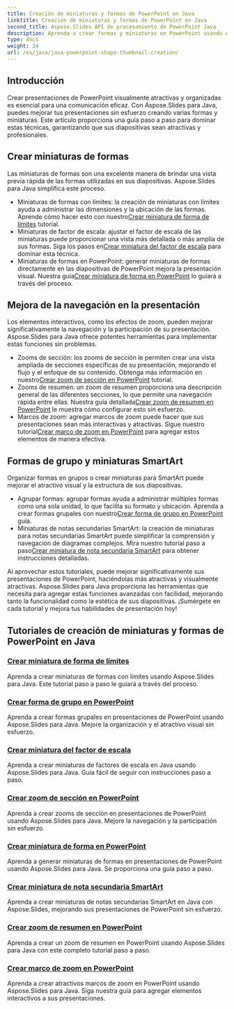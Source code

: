 ```yaml
---
title: Creación de miniaturas y formas de PowerPoint en Java
linktitle: Creación de miniaturas y formas de PowerPoint en Java
second_title: Aspose.Slides API de procesamiento de PowerPoint Java
description: Aprenda a crear formas y miniaturas en PowerPoint usando Aspose.Slides Java. Tutoriales detallados sobre la creación de formas de grupo, miniaturas de factores de escala y efectos de zoom.
type: docs
weight: 24
url: /es/java/java-powerpoint-shape-thumbnail-creation/
---
```

## Introducción

Crear presentaciones de PowerPoint visualmente atractivas y organizadas es esencial para una comunicación eficaz. Con Aspose.Slides para Java, puedes mejorar tus presentaciones sin esfuerzo creando varias formas y miniaturas. Este artículo proporciona una guía paso a paso para dominar estas técnicas, garantizando que sus diapositivas sean atractivas y profesionales.

## Crear miniaturas de formas

Las miniaturas de formas son una excelente manera de brindar una vista previa rápida de las formas utilizadas en sus diapositivas. Aspose.Slides para Java simplifica este proceso.

-  Miniaturas de formas con límites: la creación de miniaturas con límites ayuda a administrar las dimensiones y la ubicación de las formas. Aprende cómo hacer esto con nuestro[Crear miniatura de forma de límites](./create-bounds-shape-thumbnail/) tutorial.
- Miniaturas de factor de escala: ajustar el factor de escala de las miniaturas puede proporcionar una vista más detallada o más amplia de sus formas. Siga los pasos en[Crear miniatura del factor de escala](./create-scaling-factor-thumbnail/) para dominar esta técnica.
-  Miniaturas de formas en PowerPoint: generar miniaturas de formas directamente en las diapositivas de PowerPoint mejora la presentación visual. Nuestra guía[Crear miniatura de forma en PowerPoint](./create-shape-thumbnail-powerpoint/) lo guiará a través del proceso.

## Mejora de la navegación en la presentación

Los elementos interactivos, como los efectos de zoom, pueden mejorar significativamente la navegación y la participación de su presentación. Aspose.Slides para Java ofrece potentes herramientas para implementar estas funciones sin problemas.

-  Zooms de sección: los zooms de sección le permiten crear una vista ampliada de secciones específicas de su presentación, mejorando el flujo y el enfoque de su contenido. Obtenga más información en nuestro[Crear zoom de sección en PowerPoint](./create-section-zoom-powerpoint/) tutorial.
- Zooms de resumen: un zoom de resumen proporciona una descripción general de las diferentes secciones, lo que permite una navegación rápida entre ellas. Nuestra guía detallada[Crear zoom de resumen en PowerPoint](./create-summary-zoom-powerpoint/) le muestra cómo configurar esto sin esfuerzo.
-  Marcos de zoom: agregar marcos de zoom puede hacer que sus presentaciones sean más interactivas y atractivas. Sigue nuestro tutorial[Crear marco de zoom en PowerPoint](./create-zoom-frame-powerpoint/) para agregar estos elementos de manera efectiva.

## Formas de grupo y miniaturas SmartArt

Organizar formas en grupos o crear miniaturas para SmartArt puede mejorar el atractivo visual y la estructura de sus diapositivas.

-  Agrupar formas: agrupar formas ayuda a administrar múltiples formas como una sola unidad, lo que facilita su formato y ubicación. Aprenda a crear formas grupales con nuestro[Crear forma de grupo en PowerPoint](./create-group-shape-powerpoint/) guía.
-  Miniaturas de notas secundarias SmartArt: la creación de miniaturas para notas secundarias SmartArt puede simplificar la comprensión y navegación de diagramas complejos. Mira nuestro tutorial paso a paso[Crear miniatura de nota secundaria SmartArt](./create-smartart-child-note-thumbnail/) para obtener instrucciones detalladas.

Al aprovechar estos tutoriales, puede mejorar significativamente sus presentaciones de PowerPoint, haciéndolas más atractivas y visualmente atractivas. Aspose.Slides para Java proporciona las herramientas que necesita para agregar estas funciones avanzadas con facilidad, mejorando tanto la funcionalidad como la estética de sus diapositivas. ¡Sumérgete en cada tutorial y mejora tus habilidades de presentación hoy!
## Tutoriales de creación de miniaturas y formas de PowerPoint en Java
### [Crear miniatura de forma de límites](./create-bounds-shape-thumbnail/)
Aprenda a crear miniaturas de formas con límites usando Aspose.Slides para Java. Este tutorial paso a paso le guiará a través del proceso.
### [Crear forma de grupo en PowerPoint](./create-group-shape-powerpoint/)
Aprenda a crear formas grupales en presentaciones de PowerPoint usando Aspose.Slides para Java. Mejore la organización y el atractivo visual sin esfuerzo.
### [Crear miniatura del factor de escala](./create-scaling-factor-thumbnail/)
Aprenda a crear miniaturas de factores de escala en Java usando Aspose.Slides para Java. Guía fácil de seguir con instrucciones paso a paso.
### [Crear zoom de sección en PowerPoint](./create-section-zoom-powerpoint/)
Aprenda a crear zooms de sección en presentaciones de PowerPoint usando Aspose.Slides para Java. Mejore la navegación y la participación sin esfuerzo.
### [Crear miniatura de forma en PowerPoint](./create-shape-thumbnail-powerpoint/)
Aprenda a generar miniaturas de formas en presentaciones de PowerPoint usando Aspose.Slides para Java. Se proporciona una guía paso a paso.
### [Crear miniatura de nota secundaria SmartArt](./create-smartart-child-note-thumbnail/)
Aprenda a crear miniaturas de notas secundarias SmartArt en Java con Aspose.Slides, mejorando sus presentaciones de PowerPoint sin esfuerzo.
### [Crear zoom de resumen en PowerPoint](./create-summary-zoom-powerpoint/)
 Aprenda a crear un zoom de resumen en PowerPoint usando Aspose.Slides para Java con este completo tutorial paso a paso.
### [Crear marco de zoom en PowerPoint](./create-zoom-frame-powerpoint/)
Aprenda a crear atractivos marcos de zoom en PowerPoint usando Aspose.Slides para Java. Siga nuestra guía para agregar elementos interactivos a sus presentaciones.